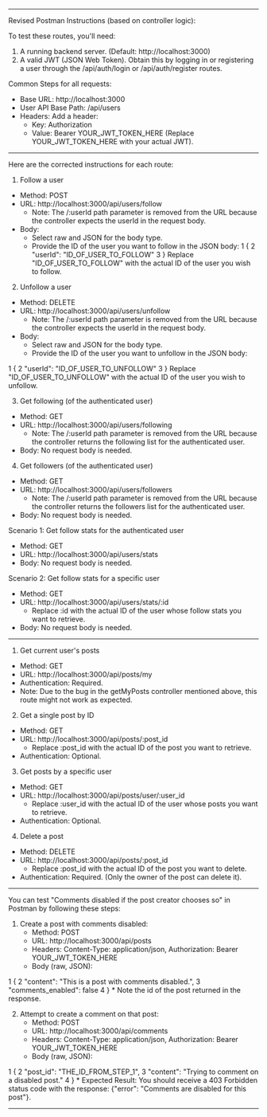 ---

  Revised Postman Instructions (based on controller logic):

  To test these routes, you'll need:
   1. A running backend server. (Default: http://localhost:3000)
   2. A valid JWT (JSON Web Token). Obtain this by logging in or registering a user through the /api/auth/login or /api/auth/register routes.

  Common Steps for all requests:
   * Base URL: http://localhost:3000
   * User API Base Path: /api/users
   * Headers: Add a header:
       * Key: Authorization
       * Value: Bearer YOUR_JWT_TOKEN_HERE (Replace YOUR_JWT_TOKEN_HERE with your actual JWT).

  ---

  Here are the corrected instructions for each route:

  1. Follow a user
   * Method: POST
   * URL: http://localhost:3000/api/users/follow
       * Note: The /:userId path parameter is removed from the URL because the controller expects the userId in the request body.
   * Body:
       * Select raw and JSON for the body type.
       * Provide the ID of the user you want to follow in the JSON body:
   1         {
   2             "userId": "ID_OF_USER_TO_FOLLOW"
   3         }
          Replace "ID_OF_USER_TO_FOLLOW" with the actual ID of the user you wish to follow.

  2. Unfollow a user
   * Method: DELETE
   * URL: http://localhost:3000/api/users/unfollow
       * Note: The /:userId path parameter is removed from the URL because the controller expects the userId in the request body.
   * Body:
       * Select raw and JSON for the body type.
       * Provide the ID of the user you want to unfollow in the JSON body:

   1         {
   2             "userId": "ID_OF_USER_TO_UNFOLLOW"
   3         }
          Replace "ID_OF_USER_TO_UNFOLLOW" with the actual ID of the user you wish to unfollow.

  3. Get following (of the authenticated user)
   * Method: GET
   * URL: http://localhost:3000/api/users/following
       * Note: The /:userId path parameter is removed from the URL because the controller returns the following list for the authenticated user.
   * Body: No request body is needed.

  4. Get followers (of the authenticated user)
   * Method: GET
   * URL: http://localhost:3000/api/users/followers
       * Note: The /:userId path parameter is removed from the URL because the controller returns the followers list for the authenticated user.
   * Body: No request body is needed.

 Scenario 1: Get follow stats for the authenticated user
   * Method: GET
   * URL: http://localhost:3000/api/users/stats
   * Body: No request body is needed.

  Scenario 2: Get follow stats for a specific user
   * Method: GET
   * URL: http://localhost:3000/api/users/stats/:id
       * Replace :id with the actual ID of the user whose follow stats you want to retrieve.
   * Body: No request body is needed.


----------------------------------------------------------------------------------------------------------------------

 1. Get current user's posts
   * Method: GET
   * URL: http://localhost:3000/api/posts/my
   * Authentication: Required.
   * Note: Due to the bug in the getMyPosts controller mentioned above, this route might not work as expected.

  2. Get a single post by ID
   * Method: GET
   * URL: http://localhost:3000/api/posts/:post_id
       * Replace :post_id with the actual ID of the post you want to retrieve.
   * Authentication: Optional.

  3. Get posts by a specific user
   * Method: GET
   * URL: http://localhost:3000/api/posts/user/:user_id
       * Replace :user_id with the actual ID of the user whose posts you want to retrieve.
   * Authentication: Optional.

  4. Delete a post
   * Method: DELETE
   * URL: http://localhost:3000/api/posts/:post_id
       * Replace :post_id with the actual ID of the post you want to delete.
   * Authentication: Required. (Only the owner of the post can delete it).

-------------------------------------------------------------------------------------------------------------
You can test "Comments disabled if the post creator chooses so" in Postman by following these steps:

   1. Create a post with comments disabled:
       * Method: POST
       * URL: http://localhost:3000/api/posts
       * Headers: Content-Type: application/json, Authorization: Bearer YOUR_JWT_TOKEN_HERE
       * Body (raw, JSON):

   1         {
   2             "content": "This is a post with comments disabled.",
   3             "comments_enabled": false
   4         }
       * Note the id of the post returned in the response.

   2. Attempt to create a comment on that post:
       * Method: POST
       * URL: http://localhost:3000/api/comments
       * Headers: Content-Type: application/json, Authorization: Bearer YOUR_JWT_TOKEN_HERE
       * Body (raw, JSON):

   1         {
   2             "post_id": "THE_ID_FROM_STEP_1",
   3             "content": "Trying to comment on a disabled post."
   4         }
       * Expected Result: You should receive a 403 Forbidden status code with the response: {"error": "Comments are disabled for this post"}.

---------------------------------------------------------------------------------------------------------------------
